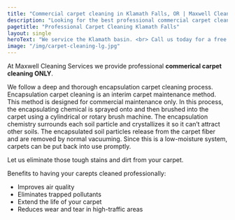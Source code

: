 ```yaml
---
title: "Commercial carpet cleaning in Klamath Falls, OR | Maxwell Cleaning Services"
description: "Looking for the best professional commercial carpet cleaning in Klamath falls, OR? Give us a call today for a free quote."
pagetitle: "Professional Carpet Cleaning Klamath Falls"
layout: single
heroText: "We service the Klamath basin. <br> Call us today for a free quote!"
image: "/img/carpet-cleaning-lg.jpg"
---
```


At Maxwell Cleaning Services we provide professional **commerical carpet cleaning ONLY**.

We follow a deep and thorough encapsulation carpet cleaning process. Encapsulation carpet cleaning is an interim carpet maintenance method. This method is designed for commercial maintenance only. In this process, the encapsulating chemical is sprayed onto and then brushed into the carpet using a cylindrical or rotary brush machine. The encapsulation chemistry surrounds each soil particle and crystallizes it so it can’t attract other soils. The encapsulated soil particles release from the carpet fiber and are removed by normal vacuuming. Since this is a low-moisture system, carpets can be put back into use promptly. 

Let us eliminate those tough stains and dirt from your carpet.

Benefits to having your carepts cleaned professionally:

*   Improves air quality
*   Eliminates trapped pollutants
*   Extend the life of your carpet
*   Reduces wear and tear in high-traffic areas